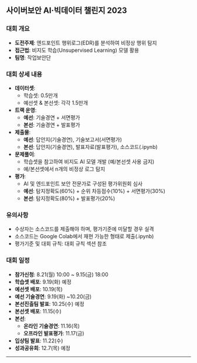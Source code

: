 ## **사이버보안 AI·빅데이터 챌린지 2023**

### **대회 개요**
- **도전주제**: 엔드포인트 행위로그(EDR)를 분석하여 비정상 행위 탐지
- **접근법**: 비지도 학습(Unsupervised Learning) 모델 활용
- **팀명**: 작업보안단

### **대회 상세 내용**
- **데이터셋**:
  - 학습셋: 0.5만개
  - 예선셋 & 본선셋: 각각 1.5만개
- **트랙 운영**:
  - **예선**: 기술경연 + 서면평가
  - **본선**: 기술경연 + 발표평가
- **제출물**:
  - **예선**: 답안지(기술경연), 기술보고서(서면평가)
  - **본선**: 답안지(기술경연), 발표자료(발표평가), 소스코드(.ipynb)
- **문제풀이**:
  - 학습셋을 참고하여 비지도 AI 모델 개발 (예/본선셋 사용 금지)
  - 예/본선셋에서 n개의 비정상 로그 탐지
- **평가**:
  - AI 및 엔드포인트 보안 전문가로 구성된 평가위원회 심사
  - **예선**: 탐지정확도(60%) + 순위 차등점수(10%) + 서면평가(30%)
  - **본선**: 탐지정확도(80%) + 발표평가(20%)

### **유의사항**
- 수상자는 소스코드를 제출해야 하며, 평가기준에 미달할 경우 실격
- 소스코드는 Google Colab에서 재현 가능한 형태로 제출(.ipynb)
- 평가기준 및 대회 규칙: 대회 규칙 섹션 참조

### **대회 일정**
- **참가신청**: 8.21(월) 10:00 ~ 9.15(금) 18:00
- **학습셋 배포**: 9.19(화) 예정
- **예선셋 배포**: 10.19(목)
- **예선 기술경연**: 9.19(화) ~10.20(금)
- **본선진출팀 발표**: 10.25(수) 예정
- **본선셋 배포**: 11.15(수)
- **본선**:
  - **온라인 기술경연**: 11.16(목)
  - **오프라인 발표평가**: 11.17(금)
- **입상팀 발표**: 11.22(수)
- **성과공유회**: 12.7(목) 예정

---
